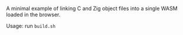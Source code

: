 A minimal example of linking C and Zig object files into a single WASM loaded in the browser.

Usage: run `build.sh`